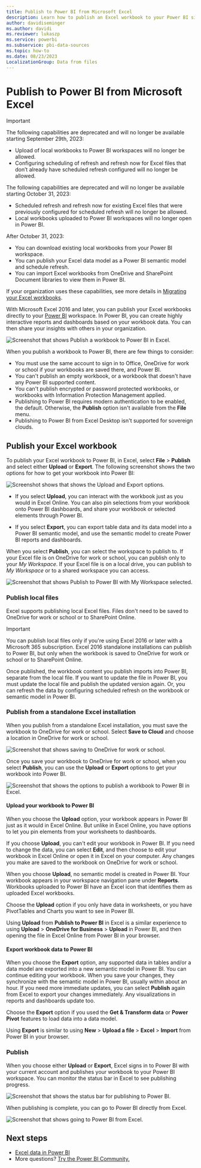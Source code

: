 ```yaml
---
title: Publish to Power BI from Microsoft Excel
description: Learn how to publish an Excel workbook to your Power BI site.
author: davidiseminger
ms.author: davidi
ms.reviewer: lukaszp
ms.service: powerbi
ms.subservice: pbi-data-sources
ms.topic: how-to
ms.date: 08/23/2023
LocalizationGroup: Data from files
---
```

# Publish to Power BI from Microsoft Excel
> [!IMPORTANT]
> The following capabilities are deprecated and will no longer be available starting September 29th, 2023:
> - Upload of local workbooks to Power BI workspaces will no longer be allowed.
> - Configuring scheduling of refresh and refresh now for Excel files that don’t already have scheduled refresh configured will no longer be allowed.
>
> The following capabilities are deprecated and will no longer be available starting October 31, 2023:
> - Scheduled refresh and refresh now for existing Excel files that were previously configured for scheduled refresh will no longer be allowed.
> - Local workbooks uploaded to Power BI workspaces will no longer open in Power BI.
>
> After October 31, 2023:
> - You can download existing local workbooks from your Power BI workspace.
> - You can publish your Excel data model as a Power BI semantic model and schedule refresh.
> - You can import Excel workbooks from OneDrive and SharePoint Document libraries to view them in Power BI.
>
> If your organization uses these capabilities, see more details in [Migrating your Excel workbooks](service-excel-workbook-files.md#migrating-your-excel-workbooks).  

With Microsoft Excel 2016 and later, you can publish your Excel workbooks directly to your [Power BI](https://powerbi.microsoft.com) workspace. In Power BI, you can create highly interactive reports and dashboards based on your workbook data. You can then share your insights with others in your organization.

![Screenshot that shows Publish a workbook to Power BI in Excel.](media/service-publish-from-excel/power-bi-upload-export-2.png)

When you publish a workbook to Power BI, there are few things to consider:

* You must use the same account to sign in to Office, OneDrive for work or school if your workbooks are saved there, and Power BI.
* You can't publish an empty workbook, or a workbook that doesn't have any Power BI supported content.
* You can't publish encrypted or password protected workbooks, or workbooks with Information Protection Management applied.
* Publishing to Power BI requires modern authentication to be enabled, the default. Otherwise, the **Publish** option isn't available from the **File** menu.
* Publishing to Power BI from Excel Desktop isn't supported for sovereign clouds.

## Publish your Excel workbook

To publish your Excel workbook to Power BI, in Excel, select **File** > **Publish** and select either **Upload** or **Export**. The following screenshot shows the two options for how to get your workbook into Power BI:

![Screenshot shows that shows the Upload and Export options.](media/service-publish-from-excel/power-bi-upload-export-3.png)

- If you select **Upload**, you can interact with the workbook just as you would in Excel Online. You can also pin selections from your workbook onto Power BI dashboards, and share your workbook or selected elements through Power BI.

- If you select **Export**, you can export table data and its data model into a Power BI semantic model, and use the semantic model to create Power BI reports and dashboards.

When you select **Publish**, you can select the workspace to publish to. If your Excel file is on OneDrive for work or school, you can publish only to your *My Workspace*. If your Excel file is on a local drive, you can publish to *My Workspace* or to a shared workspace you can access.

![Screenshot that shows Publish to Power BI with My Workspace selected.](media/service-publish-from-excel/power-bi-choose-workspace.png)

### Publish local files

Excel supports publishing local Excel files. Files don't need to be saved to OneDrive for work or school or to SharePoint Online.

> [!IMPORTANT]
> You can publish local files only if you're using Excel 2016 or later with a Microsoft 365 subscription. Excel 2016 standalone installations can publish to Power BI, but only when the workbook is saved to OneDrive for work or school or to SharePoint Online.

Once published, the workbook content you publish imports into Power BI, separate from the local file. If you want to update the file in Power BI, you must update the local file and publish the updated version again. Or, you can refresh the data by configuring scheduled refresh on the workbook or semantic model in Power BI.

### Publish from a standalone Excel installation

When you publish from a standalone Excel installation, you must save the workbook to OneDrive for work or school. Select **Save to Cloud** and choose a location in OneDrive for work or school.

![Screenshot that shows saving to OneDrive for work or school.](media/service-publish-from-excel/power-bi-save-onedrive-2.png)

Once you save your workbook to OneDrive for work or school, when you select **Publish**, you can use the **Upload** or **Export** options to get your workbook into Power BI.

![Screenshot that shows the options to publish a workbook to Power BI in Excel.](media/service-publish-from-excel/power-bi-upload-export-2.png)

#### Upload your workbook to Power BI

When you choose the **Upload** option, your workbook appears in Power BI just as it would in Excel Online. But unlike in Excel Online, you have options to let you pin elements from your worksheets to dashboards.

If you choose **Upload**, you can't edit your workbook in Power BI. If you need to change the data, you can select **Edit**, and then choose to edit your workbook in Excel Online or open it in Excel on your computer. Any changes you make are saved to the workbook on OneDrive for work or school.

When you choose **Upload**, no semantic model is created in Power BI. Your workbook appears in your workspace navigation pane under **Reports**. Workbooks uploaded to Power BI have an Excel icon that identifies them as uploaded Excel workbooks.

Choose the **Upload** option if you only have data in worksheets, or you have PivotTables and Charts you want to see in Power BI.

Using **Upload** from **Publish to Power BI** in Excel is a similar experience to using **Upload** > **OneDrive for Business** > **Upload** in Power BI, and then opening the file in Excel Online from Power BI in your browser.

#### Export workbook data to Power BI

When you choose the **Export** option, any supported data in tables and/or a data model are exported into a new semantic model in Power BI. You can continue editing your workbook. When you save your changes, they synchronize with the semantic model in Power BI, usually within about an hour. If you need more immediate updates, you can select **Publish** again from Excel to export your changes immediately. Any visualizations in reports and dashboards update too.

Choose the **Export** option if you used the **Get & Transform data** or **Power Pivot** features to load data into a data model.

Using **Export** is similar to using **New** > **Upload a file** > **Excel** > **Import** from Power BI in your browser.

### Publish

When you choose either **Upload** or **Export**, Excel signs in to Power BI with your current account and publishes your workbook to your Power BI workspace. You can monitor the status bar in Excel to see publishing progress.

![Screenshot that shows the status bar for publishing to Power BI.](media/service-publish-from-excel/power-bi-publishing-status.png)

When publishing is complete, you can go to Power BI directly from Excel.

![Screenshot that shows going to Power BI from Excel.](media/service-publish-from-excel/power-bi-publish.png)

## Next steps

- [Excel data in Power BI](service-excel-workbook-files.md)  
- More questions? [Try the Power BI Community.](https://community.powerbi.com/)

